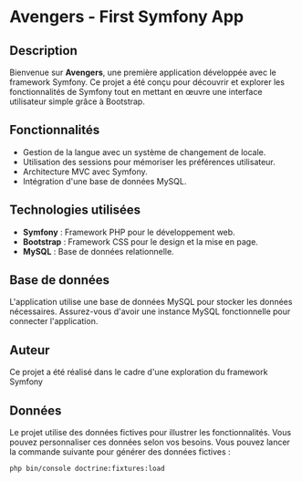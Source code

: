 # Avengers - First Symfony App

## Description

Bienvenue sur **Avengers**, une première application développée avec le framework Symfony. Ce projet a été conçu pour découvrir et explorer les fonctionnalités de Symfony tout en mettant en œuvre une interface utilisateur simple grâce à Bootstrap.

## Fonctionnalités

- Gestion de la langue avec un système de changement de locale.
- Utilisation des sessions pour mémoriser les préférences utilisateur.
- Architecture MVC avec Symfony.
- Intégration d'une base de données MySQL.

## Technologies utilisées

- **Symfony** : Framework PHP pour le développement web.
- **Bootstrap** : Framework CSS pour le design et la mise en page.
- **MySQL** : Base de données relationnelle.

## Base de données

L'application utilise une base de données MySQL pour stocker les données nécessaires. Assurez-vous d'avoir une instance MySQL fonctionnelle pour connecter l'application.

## Auteur

Ce projet a été réalisé dans le cadre d'une exploration du framework Symfony

## Données
Le projet utilise des données fictives pour illustrer les fonctionnalités. Vous pouvez personnaliser ces données selon vos besoins.
Vous pouvez lancer la commande suivante pour générer des données fictives :

```bash
php bin/console doctrine:fixtures:load
```